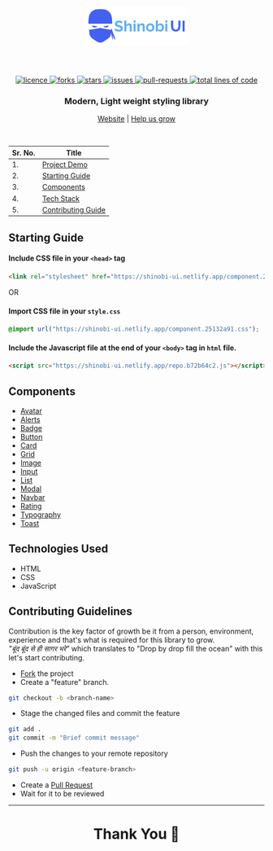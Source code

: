 <h1 align="center">
  <br />
  <a href="https://shinobi-ui.netlify.app/color/color"><img src="https://github.com/vinc3nati/shinobi-UI/blob/dev/assets/logo.png" alt="logo" width="200"></a>
  <br />
  <br />
</h1>

<!-- PROJECT SHIELDS -->
<p align="center">
  <a href="https://github.com/vinc3nati/shinobi-UI/blob/dev/LICENSE" target="blank">
  <img src="https://img.shields.io/github/license/vinc3nati/shinobi-UI?style=for-the-badge" alt="licence" />
  </a>
  <a href="https://github.com/vinc3nati/shinobi-UI/fork" target="blank">
  <img src="https://img.shields.io/github/forks/vinc3nati/shinobi-UI?style=for-the-badge" alt="forks"/>
  </a>
  <a href="https://github.com/vinc3nati/shinobi-UI/stargazers" target="blank">
  <img src="https://img.shields.io/github/stars/vinc3nati/shinobi-UI?style=for-the-badge" alt="stars"/>
  </a>
  <a href="https://github.com/vinc3nati/shinobi-UI/issues" target="blank">
  <img src="https://img.shields.io/github/issues/vinc3nati/shinobi-UI?style=for-the-badge" alt="issues"/>
  </a>
  <a href="https://github.com/vinc3nati/shinobi-UI/pulls" target="blank">
  <img src="https://img.shields.io/github/issues-pr/vinc3nati/shinobi-UI?color=important&style=for-the-badge" alt="pull-requests"/>
  </a>
  <a href="https://github.com/vinc3nati/shinobi-UI/graphs/code-frequency" target="blank">
  <img src="https://img.shields.io/tokei/lines/github/vinc3nati/shinobi-UI?label=total%20lines%20of%20code&color=9cf&style=for-the-badge" alt="total lines of code"/>
  </a>
</p>

<!-- PROJECT SUBTITLE -->
<h3 align="center">Modern, Light weight styling library</h3>

<p align="center">
  <a href="https://shinobi-ui.netlify.app/">Website</a>
  |
  <a href="https://github.com/vinc3nati/shinobi-UI/issues">Help us grow</a>
</p>
<br />

<!-- TABLE OF CONTENT -->
| Sr. No. | Title |
| --- | ----------- |
| 1. | [Project Demo](#demo) |
| 2. | [Starting Guide](#starting-guide) |
| 3. | [Components](#components) |
| 4. | [Tech Stack](#tech-stack) |
| 5. | [Contributing Guide](#contributing) |

<!-- Project Demo -->
<a name="demo"></a>


<!-- Starting Guide -->
<a name="starting-guide"></a>
## Starting Guide

#### Include CSS file in your `<head>` tag
```HTML
<link rel="stylesheet" href="https://shinobi-ui.netlify.app/component.25132a91.css"/>
```
OR

#### Import CSS file in your `style.css`
```CSS
@import url("https://shinobi-ui.netlify.app/component.25132a91.css");
```

#### Include the Javascript file at the end of your `<body>` tag in `html` file.
```HTML
<script src="https://shinobi-ui.netlify.app/repo.b72b64c2.js"></script>
```

<!-- Components -->
<a name="components"></a>
## Components
- [Avatar](https://shinobi-ui.netlify.app/components/avatar/avatar)
- [Alerts](https://shinobi-ui.netlify.app/components/alert/alert)
- [Badge](https://shinobi-ui.netlify.app/components/badge/badge)
- [Button](https://shinobi-ui.netlify.app/components/button/button)
- [Card](https://shinobi-ui.netlify.app/components/card/card)
- [Grid](https://shinobi-ui.netlify.app/components/grid/grid)
- [Image](https://shinobi-ui.netlify.app/components/image/image)
- [Input](https://shinobi-ui.netlify.app/components/input/input)
- [List](https://shinobi-ui.netlify.app/components/list/list)
- [Modal](https://shinobi-ui.netlify.app/components/modal/modal)
- [Navbar](https://shinobi-ui.netlify.app/components/navbar/navbar)
- [Rating](https://shinobi-ui.netlify.app/components/rating/rating)
- [Typography](https://shinobi-ui.netlify.app/components/typography/typography)
- [Toast](https://shinobi-ui.netlify.app/components/toast/toast)

<!-- Tech Stack -->
<a name="tech-stack"></a>
## Technologies Used
- HTML
- CSS
- JavaScript

<!-- Contributing Guidelines -->
<a name="contributing"></a>
## Contributing Guidelines

Contribution is the key factor of growth be it from a person, environment, experience and that's what is required for this library to grow.
<br/>
*"बूंद बूंद से ही सागर भरे"* which translates to "Drop by drop fill the ocean" with this let's start contributing.
<br/>
- [Fork](https://github.com/vinc3nati/shinobi-UI/fork) the project
- Create a "feature" branch.
```BASH
git checkout -b <branch-name>
```
- Stage the changed files and commit the feature
```BASH
git add .
git commit -m "Brief commit message"
```
- Push the changes to your remote repository
```BASH
git push -u origin <feature-branch>
```
- Create a [Pull Request](https://github.com/vinc3nati/shinobi-UI/pulls)
- Wait for it to be reviewed

-----
<h1 align="center">Thank You 🙏</h1>
